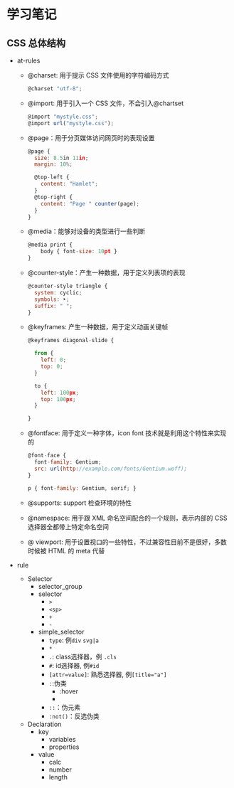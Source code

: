# 学习笔记

## CSS 总体结构

* at-rules

  * @charset: 用于提示 CSS 文件使用的字符编码方式

    ```javascript
    @charset "utf-8";
    ```

  * @import: 用于引入一个 CSS 文件，不会引入@chartset

    ```javascript
    @import "mystyle.css";
    @import url("mystyle.css");
    ```

  * @page：用于分页媒体访问网页时的表现设置

    ```javascript
    @page {
      size: 8.5in 11in;
      margin: 10%;
    
      @top-left {
        content: "Hamlet";
      }
      @top-right {
        content: "Page " counter(page);
      }
    }
    ```

  * @media：能够对设备的类型进行一些判断

    ```javascript
    @media print {
        body { font-size: 10pt }
    }
    ```

  * @counter-style：产生一种数据，用于定义列表项的表现

    ```javascript
    @counter-style triangle {
      system: cyclic;
      symbols: ‣;
      suffix: " ";
    }
    ```

  * @keyframes: 产生一种数据，用于定义动画关键帧

    ```javascript
    @keyframes diagonal-slide {
    
      from {
        left: 0;
        top: 0;
      }
    
      to {
        left: 100px;
        top: 100px;
      }
    
    }
    ```

  * @fontface: 用于定义一种字体，icon font 技术就是利用这个特性来实现的

    ```javascript
    @font-face {
      font-family: Gentium;
      src: url(http://example.com/fonts/Gentium.woff);
    }
    
    p { font-family: Gentium, serif; }
    ```

  * @supports: support 检查环境的特性

  * @namespace: 用于跟 XML 命名空间配合的一个规则，表示内部的 CSS 选择器全都带上特定命名空间

  * @ viewport: 用于设置视口的一些特性，不过兼容性目前不是很好，多数时候被 HTML 的 meta 代替

* rule

  * Selector
    * selector_group
    * selector
      * `>`
      * `<sp>`
      * `+`
      * `-`
    * simple_selector
      * `type`: 例`div` `svg|a`
      * `*` 
      * `.`: class选择器，例 `.cls`
      * `#`: id选择器, 例`#id`
      * `[attr=value]`: 熟悉选择器, 例`[title="a"]`
      * `:`:伪类
        * :hover
        * 
      * `::`：伪元素
      * `:not()`：反选伪类
  * Declaration
    * key
      * variables
      * properties
    * value
      * calc
      * number
      * length